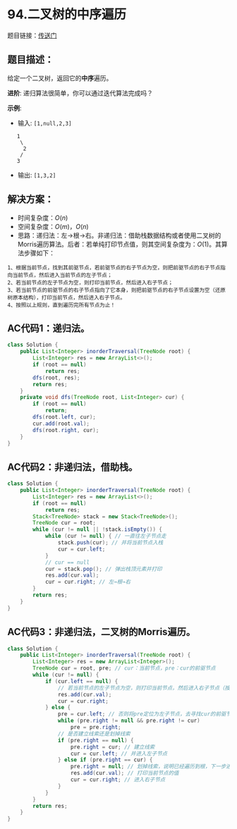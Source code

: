 # 94.二叉树的中序遍历
题目链接：[传送门](https://leetcode-cn.com/problems/binary-tree-inorder-traversal/)

## 题目描述：
给定一个二叉树，返回它的**中序**遍历。

**进阶**: 递归算法很简单，你可以通过迭代算法完成吗？

**示例**:

- 输入: `[1,null,2,3]`

```
   1
    \
     2
    /
   3
```

- 输出: `[1,3,2]`

## 解决方案：
- 时间复杂度：$O(n)$
- 空间复杂度：$O(m)$，$O(n)$
- 思路：递归法：左→根→右。非递归法：借助栈数据结构或者使用二叉树的Morris遍历算法。后者：若单纯打印节点值，则其空间复杂度为：$O(1)$。其算法步骤如下：

```
1、根据当前节点，找到其前驱节点，若前驱节点的右子节点为空，则把前驱节点的右子节点指向当前节点，然后进入当前节点的左子节点；
2、若当前节点的左子节点为空，则打印当前节点，然后进入右子节点；
3、若当前节点的前驱节点的右子节点指向了它本身，则把前驱节点的右子节点设置为空（还原树原本结构），打印当前节点，然后进入右子节点。
4、按照以上规则，直到遍历完所有节点为止！
```

## AC代码1：递归法。
```java
class Solution {
	public List<Integer> inorderTraversal(TreeNode root) {
		List<Integer> res = new ArrayList<>();
		if (root == null)
			return res;
		dfs(root, res);
		return res;
	}
	private void dfs(TreeNode root, List<Integer> cur) {
		if (root == null)
			return;
		dfs(root.left, cur);
		cur.add(root.val);
		dfs(root.right, cur);
	}
}
```

## AC代码2：非递归法，借助栈。
```java
class Solution {
	public List<Integer> inorderTraversal(TreeNode root) {
		List<Integer> res = new ArrayList<>();
		if (root == null)
			return res;
		Stack<TreeNode> stack = new Stack<TreeNode>();
		TreeNode cur = root;
		while (cur != null || !stack.isEmpty()) {
			while (cur != null) { // 一直往左子节点走
				stack.push(cur); // 并将当前节点入栈 
				cur = cur.left; 
			}
			// cur == null
			cur = stack.pop(); // 弹出栈顶元素并打印
			res.add(cur.val);
			cur = cur.right; // 左→根→右
		}
		return res;
	}
}
```

## AC代码3：非递归法，二叉树的Morris遍历。
```java
class Solution {
	public List<Integer> inorderTraversal(TreeNode root) {
		List<Integer> res = new ArrayList<Integer>();
		TreeNode cur = root, pre; // cur：当前节点，pre：cur的前驱节点
		while (cur != null) {
			if (cur.left == null) {
				// 若当前节点的左子节点为空，则打印当前节点，然后进入右子节点（按中序遍历方式，左根右）
				res.add(cur.val);
				cur = cur.right;
			} else {
				pre = cur.left; // 否则将pre定位为左子节点，去寻找cur的前驱节点
				while (pre.right != null && pre.right != cur)
					pre = pre.right;
				// 是否建立线索还是划掉线索
				if (pre.right == null) {
					pre.right = cur; // 建立线索
					cur = cur.left; // 并进入左子节点
				} else if (pre.right == cur) {
					pre.right = null; // 划掉线索，说明已经遍历到根，下一步进入右子节点继续遍历
					res.add(cur.val); // 打印当前节点的值
					cur = cur.right; // 进入右子节点
				}
			}
		}
		return res;
	}
}
```